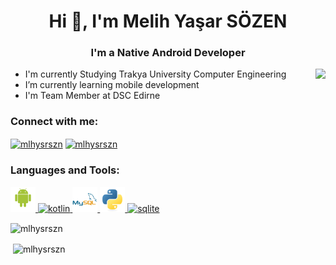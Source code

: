 <h1 align="center">Hi 👋, I'm Melih Yaşar SÖZEN</h1>
<h3 align="center">I'm a Native Android Developer</h3>
<img align="right" height="250px" src="https://i.imgur.com/PJkpMHy.gif" />

- I'm currently Studying Trakya University Computer Engineering
- I’m currently learning mobile development
- I'm Team Member at DSC Edirne

<h3 align="left">Connect with me:</h3>
<p align="left">
<a href="https://linkedin.com/in/mlhysrszn" target="blank"><img align="center" src="https://raw.githubusercontent.com/rahuldkjain/github-profile-readme-generator/master/src/images/icons/Social/linked-in-alt.svg" alt="mlhysrszn" height="30" width="40" /></a>
<a href="https://instagram.com/mlhysrszn" target="blank"><img align="center" src="https://raw.githubusercontent.com/rahuldkjain/github-profile-readme-generator/master/src/images/icons/Social/instagram.svg" alt="mlhysrszn" height="30" width="40" /></a>
</p>

<h3 align="left">Languages and Tools:</h3>
<p align="left"> <a href="https://developer.android.com" target="_blank"> <img src="https://raw.githubusercontent.com/devicons/devicon/master/icons/android/android-original-wordmark.svg" alt="android" width="40" height="40"/> </a> <a href="https://kotlinlang.org" target="_blank"> <img src="https://www.vectorlogo.zone/logos/kotlinlang/kotlinlang-icon.svg" alt="kotlin" width="40" height="40"/> </a> <a href="https://www.mysql.com/" target="_blank"> <img src="https://raw.githubusercontent.com/devicons/devicon/master/icons/mysql/mysql-original-wordmark.svg" alt="mysql" width="40" height="40"/> </a> <a href="https://www.python.org" target="_blank"> <img src="https://raw.githubusercontent.com/devicons/devicon/master/icons/python/python-original.svg" alt="python" width="40" height="40"/> </a> <a href="https://www.sqlite.org/" target="_blank"> <img src="https://www.vectorlogo.zone/logos/sqlite/sqlite-icon.svg" alt="sqlite" width="40" height="40"/> </a> </p>



<p><img align="center" src="https://github-readme-stats.vercel.app/api/top-langs?username=mlhysrszn&show_icons=true&locale=en&layout=compact" alt="mlhysrszn" /></p>

<p>&nbsp;<img align="center" src="https://github-readme-stats.vercel.app/api?username=mlhysrszn&show_icons=true&locale=en" alt="mlhysrszn" /></p>
